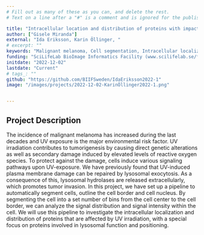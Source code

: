 ```yaml
---
# Fill out as many of these as you can, and delete the rest.
# Text on a line after a "#" is a comment and is ignored for the published page.

title: "Intracellular location and distribution of proteins with impact of lysosomal movemant and metastasis"
author: ["Gisele Miranda"]
external: "Ida Eriksson, Karin Öllinger, "
# excerpt: ""
keywords: "Malignant melanoma, Cell segmentation, Intracellular localization of proteins "
funding: "SciLifeLab BioImage Informatics Facility (www.scilifelab.se/facilities/bioimage-informatics)"
initdate: "2022-12-02"
lastdate: "Current"
# tags_: ""
github: "https://github.com/BIIFSweden/IdaEriksson2022-1"
image: "/images/projects/2022-12-02-KarinÖllinger2022-1.png"


---
```


## Project Description
The incidence of malignant melanoma has increased during the last decades and UV exposure is the major environmental risk factor. UV irradiation contributes to tumorigenesis by causing direct genetic alterations as well as secondary damage induced by elevated levels of reactive oxygen species. To protect against the damage, cells induce various signaling pathways upon UV-exposure. We have previously found that UV-induced plasma membrane damage can be repaired by lysosomal exocytosis. As a consequence of this, lysosomal hydrolases are released extracellularly, which promotes tumor invasion. In this project, we have set up a pipeline to automatically segment cells, outline the cell border and cell nucleus. By segmenting the cell into a set number of bins from the cell center to the cell border, we can analyze the signal distribution and signal intensity within the cell. We will use this pipeline to investigate the intracellular localization and distribution of proteins that are affected by UV irradiation, with a special focus on proteins involved in lysosomal function and positioning.